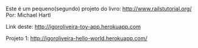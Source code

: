 Este é um pequeno(segundo) projeto do livro: http://www.railstutorial.org/ Por: Michael Hartl

Link deste: http://igoroliveira-toy-app.herokuapp.com

Projeto 1: http://igoroliveira-hello-world.herokuapp.com/
